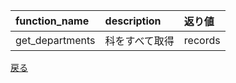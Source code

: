 |function_name|description|返り値|
|:---|:---|:---|
|get_departments|科をすべて取得|records|

[戻る](../../README-ja.md)
